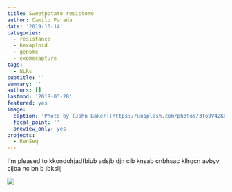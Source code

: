 ```yaml
---
title: Sweetpotato resistome
author: Camilo Parada
date: '2019-10-14'
categories:
  - resistance
  - hexaploid
  - genome
  - exomecapture
tags:
  - NLRs
subtitle: ''
summary: ''
authors: []
lastmod: '2018-03-28'
featured: yes
image:
  caption: 'Photo by [John Baker](https://unsplash.com/photos/3To9V42K0Ag)'
  focal_point: ''
  preview_only: yes
projects: 
  - RenSeq
---
```


I'm pleased to kkondohjadfbiub adsjb djn cib knsab cnbhsac klhgcn avbyv cijba nc bn b jbkslij

![](https://malco.io/img/outside_project.gif)



